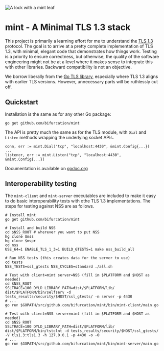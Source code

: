 ![A lock with a mint leaf](https://ipv.sx/mint/mint.svg)

mint - A Minimal TLS 1.3 stack
==============================

This project is primarily a learning effort for me to understand the [TLS
1.3](http://tlswg.github.io/tls13-spec/) protocol.  The goal is to arrive at a
pretty complete implementation of TLS 1.3, with minimal, elegant code that
demonstrates how things work.  Testing is a priority to ensure correctness, but
otherwise, the quality of the software engineering might not be at a level where
it makes sense to integrate this with other libraries.  Backward compatibility
is not an objective.

We borrow liberally from the [Go TLS
library](https://golang.org/pkg/crypto/tls/), especially where TLS 1.3 aligns
with earlier TLS versions.  However, unnecessary parts will be ruthlessly cut
off.

## Quickstart

Installation is the same as for any other Go package:

```
go get github.com/bifurcation/mint
```

The API is pretty much the same as for the TLS module, with `Dial` and `Listen`
methods wrapping the underlying socket APIs.

```
conn, err := mint.Dial("tcp", "localhost:4430", &mint.Config{...})
...
listener, err := mint.Listen("tcp", "localhost:4430", &mint.Config{...})
```

Documentation is available on
[godoc.org](https://godoc.org/github.com/bifurcation/mint)


## Interoperability testing

The `mint-client` and `mint-server` executables are included to make it easy to
do basic interoperability tests with othe TLS 1.3 implementations.  The steps
for testing against NSS are as follows.

```
# Install mint
go get github.com/bifurcation/mint

# Install and build NSS
cd $NSS_ROOT # wherever you want to put NSS
hg clone $nss
hg clone $nspr
cd nss
USE_64=1 ENABLE_TLS_1_3=1 BUILD_GTESTS=1 make nss_build_all

# Run NSS tests (this creates data for the server to use)
cd tests
NSS_TESTS=ssl_gtests NSS_CYCLES=standard ./all.sh

# Test with client=mint server=NSS (fill in $PLATFORM and $HOST as needed)
cd $NSS_ROOT
SSLTRACE=100 DYLD_LIBRARY_PATH=dist/$PLATFORM/lib/ dist/$PLATFORM/bin/selfserv -d tests_results/security/$HOST/ssl_gtests/ -n server -p 4430
# ...
go run $GOPATH/src/github.com/bifurcation/mint/bin/mint-client/main.go

# Test with client=NSS server=mint (fill in $PLATFORM and $HOST as needed)
cd $NSS_ROOT
SSLTRACE=100 DYLD_LIBRARY_PATH=dist/$PLATFORM/lib/ dist/$PLATFORM/bin/tstclnt -d tests_results/security/$HOST/ssl_gtests/ -V tls1.3:tls1.3 -h 127.0.0.1 -p 4430 -o -O
# ...
go run $GOPATH/src/github.com/bifurcation/mint/bin/mint-server/main.go
```

